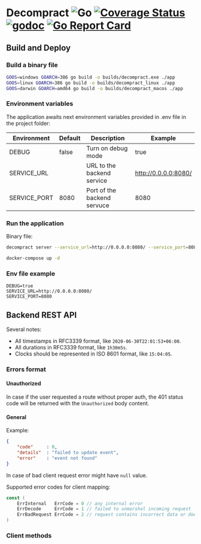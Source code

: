 # Decompract ![Go](https://github.com/Semior001/decompract/workflows/Go/badge.svg) [![Coverage Status](https://coveralls.io/repos/github/Semior001/decompract/badge.svg?branch=master)](https://coveralls.io/github/Semior001/decompract?branch=master)  [![godoc](https://godoc.org/github.com/semior001/decompract?status.svg)](https://godoc.org/github.com/Semior001/decompract) [![Go Report Card](https://goreportcard.com/badge/github.com/Semior001/decompract)](https://goreportcard.com/report/github.com/Semior001/decompract)

## Build and Deploy

### Build a binary file
```bash
GOOS=windows GOARCH=386 go build -o builds/decompract.exe ./app
GOOS=linux GOARCH=386 go build -o builds/decompract_linux ./app
GOOS=darwin GOARCH=amd64 go build -o builds/decompract_macos ./app
```

### Environment variables
The application awaits next environment variables provided in .env file in the project folder:

| Environment       | Default  | Description                                                                                     | Example                                                        |
|-------------------|----------|-------------------------------------------------------------------------------------------------|----------------------------------------------------------------|
| DEBUG             | false    | Turn on debug mode                                                                              | true                                                           |
| SERVICE_URL       |          | URL to the backend service                                                                      | http://0.0.0.0:8080/                                           |
| SERVICE_PORT      | 8080     | Port of the backend servuce                                                                     | 8080                                                           |

### Run the application
Binary file:
```bash
decompract server --service_url=http://0.0.0.0:8080/ --service_port=8080
```

```bash
docker-compose up -d
```

### Env file example

```.env
DEBUG=true
SERVICE_URL=http://0.0.0.0:8080/
SERVICE_PORT=8080
```

## Backend REST API

Several notes:
- All timestamps in RFC3339 format, like `2020-06-30T22:01:53+06:00`.
- All durations in RFC3339 format, like `1h30m5s`.
- Clocks should be represented in ISO 8601 format, like `15:04:05`.

### Errors format

#### Unauthorized
In case if the user requested a route without proper auth, the 401 status code will be returned with the `Unauthorized` body content.

#### General
Example:
```json
{
	"code"     : 0,
	"details"  : "failed to update event",
	"error"    : "event not found"
}
```

In case of bad client request error might have `null` value.

Supported error codes for client mapping:
```go
const (
	ErrInternal   ErrCode = 0 // any internal error
	ErrDecode     ErrCode = 1 // failed to unmarshal incoming request
	ErrBadRequest ErrCode = 2 // request contains incorrect data or doesn't contain data
)
```

### Client methods

